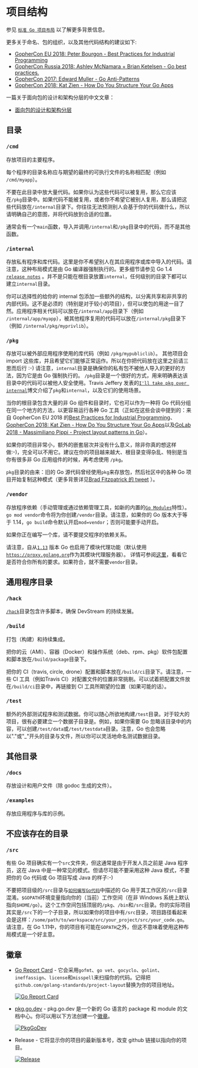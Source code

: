 # 项目结构

参见 [`标准 Go 项目布局`](https://github.com/golang-standards/project-layout) 以了解更多背景信息。

更多关于命名、包的组织，以及其他代码结构的建议如下:

* [GopherCon EU 2018: Peter Bourgon - Best Practices for Industrial Programming](https://www.youtube.com/watch?v=PTE4VJIdHPg)
* [GopherCon Russia 2018: Ashley McNamara + Brian Ketelsen - Go best practices.](https://www.youtube.com/watch?v=MzTcsI6tn-0)
* [GopherCon 2017: Edward Muller - Go Anti-Patterns](https://www.youtube.com/watch?v=ltqV6pDKZD8)
* [GopherCon 2018: Kat Zien - How Do You Structure Your Go Apps](https://www.youtube.com/watch?v=oL6JBUk6tj0)

一篇关于面向包的设计和架构分层的中文文章：

* [面向包的设计和架构分层](https://github.com/danceyoung/paper-code/blob/master/package-oriented-design/packageorienteddesign.md)

## 目录

### `/cmd`

存放项目的主要程序。

每个程序的目录名称应与期望的最终的可执行文件的名称相匹配（例如 `/cmd/myapp`）。

不要在此目录中放大量代码。如果你认为这些代码可以被复用，那么它应该在`/pkg`目录中。如果代码不能被复用，或者你不希望它被别人复用，那么请把这些代码放在`/internal`目录下。你往往无法预测别人会基于你的代码做什么，所以请明确自己的意图，并将代码放到合适的位置。

通常会有一个`main`函数，导入并调用`/internal`和`/pkg`目录中的代码，而不是其他函数。

### `/internal`

存放私有程序和库代码。这里是你不希望别人在其应用程序或库中导入的代码。请注意，这种布局模式是由 Go 编译器强制执行的。更多细节请参见 Go 1.4 [`release notes`](https://golang.org/doc/go1.4#internalpackages) 。并不是只能在根目录放置`internal`，任何级别的目录下都可以建立`internal`目录。

你可以选择性的给你的 internal 包添加一些额外的结构，以分离共享和非共享的内部代码。这不是必须的（特别是对于较小的项目），但可以使包的用途一目了然。应用程序相关代码可以放在`/internal/app`目录下（例如 `/internal/app/myapp`），被其他程序复用的代码可以放在`/internal/pkg`目录下（例如 `/internal/pkg/myprivlib`）。

### `/pkg`

存放可以被外部应用程序使用的库代码（例如 `/pkg/mypubliclib`）。 其他项目会 import 这些库，并且希望它们能够正常运作。所以在你把代码放在这里之前请三思而后行 :-) 请注意，`internal`目录是确保你的私有包不被他人导入的更好的方法，因为它是由 Go 强制执行的。 `/pkg`目录是一个很好的方式，用来明确表达该目录中的代码可以被他人安全使用。Travis Jeffery 发表的[`I'll take pkg over internal`](https://travisjeffery.com/b/2019/11/i-ll-take-pkg-over-internal/)博文介绍了`pkg`和`internal`，以及它们的使用场景。

当你的根目录包含大量的非 Go 组件和目录时，它也可以作为一种将 Go 代码分组在同一个地方的方法，以更容易运行各种 Go 工具（正如在这些会谈中提到的：来自 GopherCon EU 2018 的[Best Practices for Industrial Programming](https://www.youtube.com/watch?v=PTE4VJIdHPg)、[GopherCon 2018: Kat Zien - How Do You Structure Your Go Apps](https://www.youtube.com/watch?v=oL6JBUk6tj0)以及[GoLab 2018 - Massimiliano Pippi - Project layout patterns in Go](https://www.youtube.com/watch?v=3gQa1LWwuzk)）。

如果你的项目非常小，额外的嵌套层次并没有什么意义，除非你真的想这样做:-)，完全可以不用它。建议在你的项目越来越大、根目录变得杂乱、特别是当你有很多非 Go 应用组件的时候，再考虑使用 `/pkg`。

`pkg`目录的由来：旧的 Go 源代码曾经使用`pkg`来存放包，然后社区中的各种 Go 项目开始复制这种模式（更多背景详见[Brad Fitzpatrick 的 tweet](https://twitter.com/bradfitz/status/1039512487538970624) ）。

### `/vendor`

存放程序依赖（手动管理或通过依赖管理工具，如新的内置的[`Go Modules`](https://github.com/golang/go/wiki/Modules)特性）。`go mod vendor`命令将为你创建`/vendor`目录。请注意，如果你的 Go 版本大于等于 1.14，`go build`命令默认开启`mod=vendor`；否则可能要手动开启。

如果你正在编写一个库，请不要提交程序的依赖关系。

请注意，自从[`1.13`](https://golang.org/doc/go1.13#modules) 版本 Go 也启用了模块代理功能（默认使用[`https://proxy.golang.org`](https://proxy.golang.org)作为其模块代理服务器）。 详情可参阅[这里](https://blog.golang.org/module-mirror-launch)，看看它是否符合你所有的要求。如果符合，就不需要`vendor`目录。

## 通用程序目录

### `/hack`

[`/hack`](https://github.com/devstream-io/devstream/blob/main/hack/README.md)目录包含许多脚本，确保 DevStream 的持续发展。

### `/build`

打包（构建）和持续集成。

把你的云（AMI）、容器（Docker）和操作系统（deb、rpm、pkg）软件包配置和脚本放在`/build/package`目录下。

把你的 CI（travis, circle, drone）配置和脚本放在`/build/ci`目录下。请注意，一些 CI 工具（例如Travis CI）对配置文件的位置非常挑剔。可以试着把配置文件放在`/build/ci`目录中，再链接到 CI 工具所期望的位置（如果可能的话）。

### `/test`

额外的外部测试程序和测试数据。你可以随心所欲地构建`/test`目录。对于较大的项目，很有必要建立一个数据子目录是。例如，如果你需要 Go 忽略该目录中的内容，可以创建`/test/data`或`/test/testdata`目录。注意，Go 也会忽略以"."或"_"开头的目录与文件，所以你可以灵活地命名测试数据目录。

## 其他目录

### `/docs`

存放设计和用户文件（除 godoc 生成的文件）。

### `/examples`

存放应用程序与库的示例。

## 不应该存在的目录

### `/src`

有些 Go 项目确实有一个`src`文件夹，但这通常是由于开发人员之前是 Java 程序员，这在 Java 中是一种常见的模式。但请尽可能不要采用这种 Java 模式，不要把你的 Go 代码或 Go 项目写成 Java 的样子:-)

不要把项目级的`/src`目录与[`如何编写Go代码`](https://golang.org/doc/code.html)中描述的 Go 用于其工作区的`/src`目录混淆。`$GOPATH`环境变量指向你的（当前）工作空间（在非 Windows 系统上默认指向`$HOME/go`）。这个工作空间包括顶层的`/pkg`、`/bin`和`/src`目录。你的实际项目其实是`/src`下的一个子目录，所以如果你的项目中有`/src`目录，项目路径看起来会是这样：`/some/path/to/workspace/src/your_project/src/your_code.go`。请注意，在 Go 1.11中，你的项目有可能在`GOPATH`之外，但这不意味着使用这种布局模式是一个好主意。

## 徽章

* [Go Report Card](https://goreportcard.com/) - 它会采用`gofmt`、`go vet`、`gocyclo`、`golint`、`ineffassign`、`license`和`misspell`来扫描你的代码。记得把 `github.com/golang-standards/project-layout`替换为你的项目地址。

    [![Go Report Card](https://goreportcard.com/badge/github.com/golang-standards/project-layout?style=flat-square)](https://goreportcard.com/report/github.com/golang-standards/project-layout)

* [pkg.go.dev](https://pkg.go.dev) - pkg.go.dev 是一个新的 Go 语言的 package 和 module 的文档中心。你可以用以下方法创建一个[徽章](https://pkg.go.dev/badge)。

    [![PkgGoDev](https://pkg.go.dev/badge/github.com/golang-standards/project-layout)](https://pkg.go.dev/github.com/golang-standards/project-layout)

* Release - 它将显示你的项目的最新版本号，改变 github 链接以指向你的项目。

    [![Release](https://img.shields.io/github/release/golang-standards/project-layout.svg?style=flat-square)](https://github.com/golang-standards/project-layout/releases/latest)
